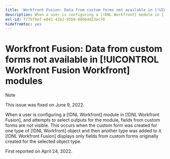 ```yaml
---
title: 'Workfront Fusion: Data from custom forms not available in [!UICONTROL Workfront Fusion Workfront] modules'
description: When a user is configuring a [!DNL Workfront] module in [!DNL Workfront Fusion], and attempts to select outputs for the module, fields from custom forms are not visible.
exl-id: f77bf9ef-e842-42b2-95b0-08664d23ac70
hidefromtoc: yes
---
```

# Workfront Fusion: Data from custom forms not available in [!UICONTROL Workfront Fusion Workfront] modules

>[!NOTE]
>
>This issue was fixed on June 9, 2022.

When a user is configuring a [!DNL Workfront] module in [!DNL Workfront Fusion], and attempts to select outputs for the module, fields from custom forms are not visible. This occurs when the custom form was created for one type of [!DNL Workfront] object and then another type was added to it. [!DNL Workfront Fusion] displays only fields from custom forms originally created for the selected object type.

First reported on April 24, 2022.
